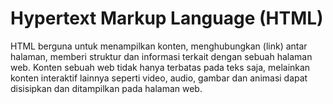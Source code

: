 # Hypertext Markup Language (HTML)

HTML berguna untuk menampilkan konten, menghubungkan (link) antar halaman, memberi struktur dan informasi terkait dengan sebuah halaman web. Konten sebuah web tidak hanya terbatas pada teks saja, melainkan konten interaktif lainnya seperti video, audio, gambar dan animasi dapat disisipkan dan ditampilkan pada halaman web.

### 